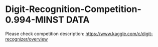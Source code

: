 # Digit-Recognition-Competition-0.994-MINST DATA
Please check competition description: https://www.kaggle.com/c/digit-recognizer/overview
